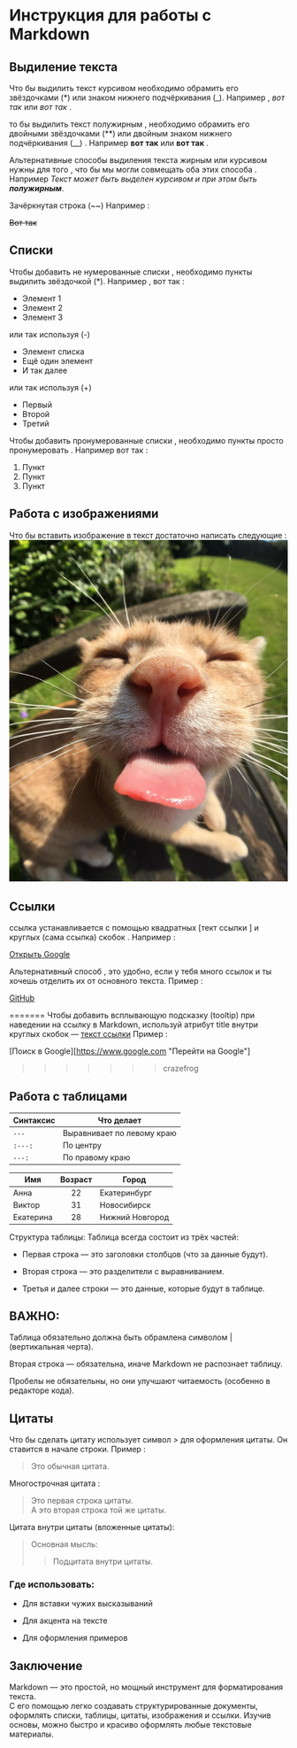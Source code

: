# Инструкция для работы с Markdown

## Выдиление текста

Что бы выдилить текст курсивом необходимо обрамить его звёздочками (*) или знаком нижнего подчёркивания (_). Например , *вот так* или _вот так_ .

то бы выдилить текст полужирным , необходимо обрамить его двойными звёздочками (**) или двойным знаком нижнего подчёркивания (__) . Например **вот так** или __вот так__ .

Альтернативные способы выдиления текста жирным или курсивом нужны для того , что бы мы могли совмещать оба этих способа . Например _Текст может быть выделен курсивом и при этом быть **полужирным**_.

Зачёркнутая строка (~~) Например :

~~Вот так~~

## Списки

Чтобы добавить не нумерованные списки , необходимо пункты выдилить звёздочкой (*). Например , вот так :
* Элемент 1
* Элемент 2
* Элемент 3

или так используя (-)

- Элемент списка
- Ещё один элемент
- И так далее

или так используя (+)

+ Первый
+ Второй
+ Третий

Чтобы добавить пронумерованные списки , необходимо пункты просто пронумеровать . Например вот так :

1. Пункт
2. Пункт
3. Пункт

## Работа с изображениями

Что бы вставить изображение в текст достаточно написать следующие : ![Смешной кот!]( funny_cat.png.png)

## Ссылки

ссылка устанавливается с помощью квадратных [тект ссылки ] и круглых (сама ссылка) скобок . Например : 

[Открыть Google](https://www.google.com)

Альтернативный способ , это удобно, если у тебя много ссылок и ты хочешь отделить их от основного текста. Пример :

[GitHub][1]

[1]: https://github.com/SergejBorzow/HOOMWORCK-1
=======
Чтобы добавить всплывающую подсказку (tooltip) при наведении на ссылку в Markdown, используй атрибут title внутри круглых скобок — 
[текст ссылки](https://example.com "всплывающая подсказка") Пример :

[Поиск в Google][https://www.google.com "Перейти на Google"]
>>>>>>> crazefrog

## Работа с таблицами

| Синтаксис      | Что делает                 |
|----------------|----------------------------|
| `---`          | Выравнивает по левому краю |
| `:---:`        | По центру                  |
| `---:`         | По правому краю            |

| Имя      | Возраст | Город           |
|----------|:-------:|-----------------|
| Анна     |   22    | Екатеринбург    |
| Виктор   |   31    | Новосибирск     |
| Екатерина|   28    | Нижний Новгород |

Структура таблицы:
Таблица всегда состоит из трёх частей:

+ Первая строка — это заголовки столбцов (что за данные будут).

+ Вторая строка — это разделители с выравниванием.

+ Третья и далее строки — это данные, которые будут в таблице.
## ВАЖНО:
Таблица обязательно должна быть обрамлена символом | (вертикальная черта).

Вторая строка — обязательна, иначе Markdown не распознает таблицу.

Пробелы не обязательны, но они улучшают читаемость (особенно в редакторе кода).

## Цитаты

Что бы сделать цитату использует символ > для оформления цитаты. Он ставится в начале строки. Пример :

> Это обычная цитата.

 Многострочная цитата :

> Это первая строка цитаты.  
> А это вторая строка той же цитаты.

Цитата внутри цитаты (вложенные цитаты):

> Основная мысль:
>> Подцитата внутри цитаты.

### Где использовать:
* Для вставки чужих высказываний

* Для акцента на тексте

* Для оформления примеров

## Заключение

Markdown — это простой, но мощный инструмент для форматирования текста.  
С его помощью легко создавать структурированные документы, оформлять списки, таблицы, цитаты, изображения и ссылки.
Изучив основы, можно быстро и красиво оформлять любые текстовые материалы.
